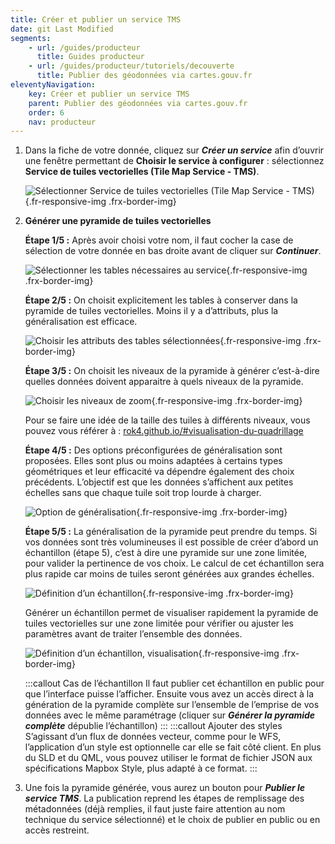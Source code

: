 ```yaml
---
title: Créer et publier un service TMS
date: git Last Modified
segments:
    - url: /guides/producteur
      title: Guides producteur
    - url: /guides/producteur/tutoriels/decouverte
      title: Publier des géodonnées via cartes.gouv.fr
eleventyNavigation:
    key: Créer et publier un service TMS
    parent: Publier des géodonnées via cartes.gouv.fr
    order: 6
    nav: producteur
---
```


1. Dans la fiche de votre donnée, cliquez sur **_Créer un service_** afin d’ouvrir une fenêtre permettant de **Choisir le service à configurer**&nbsp;: sélectionnez **Service de tuiles vectorielles (Tile Map Service - TMS)**.
    <div class="fr-container">
      <div class="fr-grid-row fr-grid-row--gutters fr-grid-row--center">

    ![Sélectionner Service de tuiles vectorielles (Tile Map Service - TMS)](/img/tutoriels/decouverte/6_service-tms.png){.fr-responsive-img .frx-border-img}
      </div>
    </div>

2. **Générer une pyramide de tuiles vectorielles**

    **Étape 1/5&nbsp;:** Après avoir choisi votre nom, il faut cocher la case de sélection de votre donnée en bas droite avant de cliquer sur **_Continuer_**.
    <div class="fr-container">
      <div class="fr-grid-row fr-grid-row--gutters fr-grid-row--center">

    ![Sélectionner les tables nécessaires au service](/img/tutoriels/decouverte/6_selection-tables.png){.fr-responsive-img .frx-border-img}
      </div>
    </div>

    **Étape 2/5&nbsp;:** On choisit explicitement les tables à conserver dans la pyramide de tuiles vectorielles. Moins il y a d’attributs, plus la généralisation est efficace.
    <div class="fr-container">
      <div class="fr-grid-row fr-grid-row--gutters fr-grid-row--center">

    ![Choisir les attributs des tables sélectionnées](/img/tutoriels/decouverte/6_attributs.png){.fr-responsive-img .frx-border-img}
      </div>
    </div>

    **Étape 3/5&nbsp;:** On choisit les niveaux de la pyramide à générer c’est-à-dire quelles données doivent apparaitre à quels niveaux de la pyramide.
    <div class="fr-container">
      <div class="fr-grid-row fr-grid-row--gutters fr-grid-row--center">

    ![Choisir les niveaux de zoom](/img/tutoriels/decouverte/6_zoom.png){.fr-responsive-img .frx-border-img}
      </div>
    </div>

    Pour se faire une idée de la taille des tuiles à différents niveaux, vous pouvez vous référer à&nbsp;: <a href="https://rok4.github.io/#visualisation-du-quadrillage" target="_blank" rel="noopener noreferrer" title="rok4.github.io/#visualisation-du-quadrillage - ouvre une nouvelle fenêtre">rok4.github.io/#visualisation-du-quadrillage</a>

    **Étape 4/5&nbsp;:** Des options préconfigurées de généralisation sont proposées. Elles sont plus ou moins adaptées à certains types géométriques et leur efficacité va dépendre également des choix précédents. L’objectif est que les données s’affichent aux petites échelles sans que chaque tuile soit trop lourde à charger.
    <div class="fr-container">
      <div class="fr-grid-row fr-grid-row--gutters fr-grid-row--center">

    ![Option de généralisation](/img/tutoriels/decouverte/6_generalisation.png){.fr-responsive-img .frx-border-img}
      </div>
    </div>

    **Étape 5/5&nbsp;:** La généralisation de la pyramide peut prendre du temps. Si vos données sont très volumineuses il est possible de créer d’abord un échantillon (étape 5), c’est à dire une pyramide sur une zone limitée, pour valider la pertinence de vos choix. Le calcul de cet échantillon sera plus rapide car moins de tuiles seront générées aux grandes échelles.
    <div class="fr-container">
      <div class="fr-grid-row fr-grid-row--gutters fr-grid-row--center">

    ![Définition d’un échantillon](/img/tutoriels/decouverte/6_echantillon.png){.fr-responsive-img .frx-border-img}
      </div>
    </div>

    Générer un échantillon permet de visualiser rapidement la pyramide de tuiles vectorielles sur une zone limitée pour vérifier ou ajuster les paramètres avant de traiter l’ensemble des données.
    <div class="fr-container">
      <div class="fr-grid-row fr-grid-row--gutters fr-grid-row--center">

    ![Définition d’un échantillon, visualisation](/img/tutoriels/decouverte/6_echantillon2.png){.fr-responsive-img .frx-border-img}
      </div>
    </div>

    :::callout Cas de l’échantillon
    Il faut publier cet échantillon en public pour que l’interface puisse l’afficher. Ensuite vous avez un accès direct à la génération de la pyramide complète sur l’ensemble de l’emprise de vos données avec le même paramétrage (cliquer sur **_Générer la pyramide complète_** dépublie l’échantillon)
    :::
    :::callout Ajouter des styles
    S’agissant d’un flux de données vecteur, comme pour le WFS, l’application d’un style est optionnelle car elle se fait côté client. En plus du SLD et du QML, vous pouvez utiliser le format de fichier JSON aux spécifications Mapbox Style, plus adapté à ce format.
    :::

3. Une fois la pyramide générée, vous aurez un bouton pour **_Publier le service TMS_**. La publication reprend les étapes de remplissage des métadonnées (déjà remplies, il faut juste faire attention au nom technique du service sélectionné) et le choix de publier en public ou en accès restreint.
